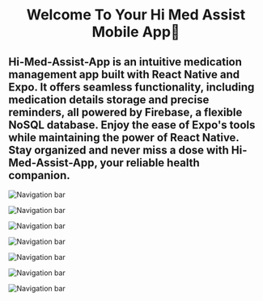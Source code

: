 <h1 align="center">Welcome To Your Hi Med Assist Mobile App👋</h1>
<h2> 
Hi-Med-Assist-App is an intuitive medication management app built with React Native and Expo. It offers seamless functionality, including medication details storage and precise reminders, all powered by Firebase, a flexible NoSQL database. Enjoy the ease of Expo's tools while maintaining the power of React Native. Stay organized and never miss a dose with Hi-Med-Assist-App, your reliable health companion.
</h2>

![Navigation bar](./readme-images/1.jpg)


![Navigation bar](./readme-images/2.jpg)


![Navigation bar](./readme-images/3.jpg)


![Navigation bar](./readme-images/4.jpg)


![Navigation bar](./readme-images/5.jpg)


![Navigation bar](./readme-images/6.jpg)


![Navigation bar](./readme-images/7.jpg)


